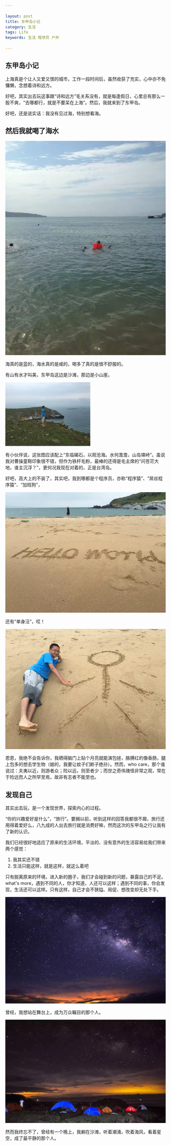 ```yaml
---

layout: post
title: 东甲岛小记
category: 生活
tags: Life
keywords: 生活 程序员 户外

---
```


## 东甲岛小记

上海真是个让人又爱又恨的城市，工作一段时间后，虽然收获了充实，心中亦不免慵懒，念想着诗和远方。

好吧，其实出去玩这事跟“诗和远方”毛关系没有，就是每逢假日，心里总有那么一股不爽，“去哪都行，就是不要呆在上海”。然后，我就来到了东甲岛。

好吧，还是说实话：我没有见过海，特别想看海。

## 然后我就喝了海水

![Alt text](/public/upload/life/dongjiadao_2.jpg)

海真的是蓝的，海水真的是咸的，喝多了真的是很不舒服的。

有山有水才叫美，东甲岛这边是沙滩，那边是小山崖。

![Alt text](/public/upload/life/dongjiadao_3.jpg)

有小伙伴说，这张图应该配上“东临碣石，以观沧海。水何澹澹，山岛竦峙”。虽说我对曹操童鞋印象很不错，但作为铁杆毛粉，最棒的还得是毛主席的“问苍茫大地，谁主沉浮？”，更何况我现在对着的，正是台湾岛。

好吧，高大上的不装了，其实吧，我到哪都是个程序员，亦称“程序猿”、“屌丝程序猿”、“加班狗”，

![Alt text](/public/upload/life/dongjiadao_4.jpg)

还有“单身汪”，哎！

![Alt text](/public/upload/life/dongjiadao_5.jpg)

恩恩，我绝不会告诉你，我晒得脑门上贴个月亮就能演包拯，胳膊红的像香肠，腿上包多的想去学生物（娘的，我要让蚊子们断子绝孙）。然而，who care，那个谁说过：夫夷以近，则游者众；险以远，则至者少；而世之奇伟瑰怪非常之观，常在于险远而人之所罕至焉，故非有志者不能至也。

## 发现自己

其实出去玩，是一个发现世界，探索内心的过程。

“你的兴趣爱好是什么”，“旅行”。要搁以前，听到这样的回答我都很不屑，旅行还用得着爱好么，八九成的人出去旅行就是消费好嘛，然而这次的东甲岛之行让我有了新的认识。

我们已经很好地适应了原来的生活环境，平淡的、没有意外的生活容易给我们带来两个感觉：

1. 我其实还不错
2. 生活只能这样，就是这样，就这么着吧

只有脱离原来的环境，进入新的圈子，我们才会碰到新的问题，暴露自己的不足。what's more，遇到不同的人，你才知道，人还可以这样；遇到不同的事，你会发现，生活还可以这样。只有这样，自己才会不狭隘、局促、想改变却无处下手。

![Alt text](/public/upload/life/dongjiadao_6.jpg)

曾经，我想站在舞台上，成为万众瞩目的那个人。

![Alt text](/public/upload/life/dongjiadao_1.png)

然而我终忘不了，曾经有一个晚上，我躺在沙滩，听着潮涌，吹着海风，看着星空，成了最平静的那个人。